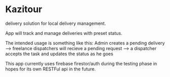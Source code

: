 # Kazitour
delivery solution for local delivery management.

App will track and manage deliveries with preset status.

The intended usage is something like this: 
    Admin creates a pending delivery --> freelance dispatchers will recieve a pending request --> a dispatcher accepts the task and updates the status as he goes
    
This app currently uses firebase firestor/auth during the testing phase in hopes for its own RESTFul api in the future.
